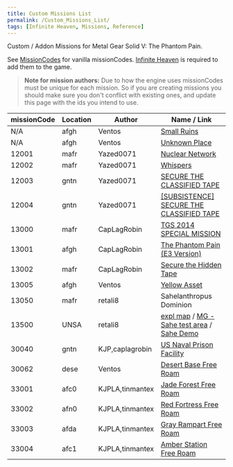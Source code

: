 ```yaml
---
title: Custom Missions List
permalink: /Custom_Missions_List/
tags: [Infinite Heaven, Missions, Reference]
---
```


Custom / Addon Missions for Metal Gear Solid V: The Phantom Pain.

See [MissionCodes](/MissionCodes#sequence-mission-codes) for vanilla missionCodes. [Infinite Heaven](/Infinite_Heaven) is required to add them to the game.

> **Note for mission authors:** Due to how the engine uses missionCodes must be unique for each mission. So if you are creating missions you should make sure you don't conflict with existing ones, and update this page with the ids you intend to use.

| missionCode | Location | Author          | Name / Link
| ----------- | -------- | --------------- | --------------------------------------------------------------------------- |
| N/A         | afgh     | Ventos          | [Small Ruins](https://www.nexusmods.com/metalgearsolidvtpp/mods/753)
| N/A         | afgh     | Ventos          | [Unknown Place](https://www.nexusmods.com/metalgearsolidvtpp/mods/1237)
| 12001       | mafr     | Yazed0071       | [Nuclear Network](https://www.nexusmods.com/metalgearsolidvtpp/mods/1783)
| 12002       | mafr     | Yazed0071       | [Whispers](https://www.nexusmods.com/metalgearsolidvtpp/mods/1820)
| 12003       | gntn     | Yazed0071       | [SECURE THE CLASSIFIED TAPE](https://www.nexusmods.com/metalgearsolidvtpp/mods/1836)
| 12004       | gntn     | Yazed0071       | [[SUBSISTENCE] SECURE THE CLASSIFIED TAPE](https://www.nexusmods.com/metalgearsolidvtpp/mods/1836)
| 13000       | mafr     | CapLagRobin     | [TGS 2014 SPECIAL MISSION](https://www.nexusmods.com/metalgearsolidvtpp/mods/918)
| 13001       | afgh     | CapLagRobin     | [The Phantom Pain (E3 Version)](https://www.nexusmods.com/metalgearsolidvtpp/mods/1245)
| 13002       | mafr     | CapLagRobin     | [Secure the Hidden Tape](https://www.nexusmods.com/metalgearsolidvtpp/mods/1665)
| 13005       | afgh     | Ventos          | [Yellow Asset](https://www.nexusmods.com/metalgearsolidvtpp/mods/929)
| 13050       | mafr     | retali8         | Sahelanthropus Dominion
| 13500       | UNSA     | retali8         | [expl map](https://github.com/TheHuntingParty/EXPL-MAP-TPP) / [MG - Sahe test area](https://github.com/TheHuntingParty/TPP-sahelanthropus) / [Sahe Demo](https://www.nexusmods.com/metalgearsolidvtpp/mods/1750)
| 30040       | gntn     | KJP,caplagrobin | [US Naval Prison Facility](https://www.nexusmods.com/metalgearsolidvtpp/mods/978)
| 30062       | dese     | Ventos          | [Desert Base Free Roam](https://www.nexusmods.com/metalgearsolidvtpp/mods/1237)
| 33001       | afc0     | KJPLA,tinmantex | [Jade Forest Free Roam](https://www.nexusmods.com/metalgearsolidvtpp/mods/1239)
| 33002       | afn0     | KJPLA,tinmantex | [Red Fortress Free Roam](https://www.nexusmods.com/metalgearsolidvtpp/mods/1271)
| 33003       | afda     | KJPLA,tinmantex | [Gray Rampart Free Roam](https://www.nexusmods.com/metalgearsolidvtpp/mods/1251)
| 33004       | afc1     | KJPLA,tinmantex | [Amber Station Free Roam](https://www.nexusmods.com/metalgearsolidvtpp/mods/1246)


